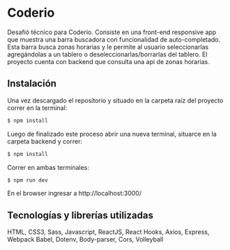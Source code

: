 # Coderio

Desafió técnico para Coderio. Consiste en una front-end responsive app que muestra una barra buscadora con funcionalidad de auto-completado. Esta barra busca zonas horarias y le permite al usuario seleccionarlas agregándolas a un tablero o deseleccionarlas/borrarlas del tablero. 
El proyecto cuenta con backend que consulta una api de zonas horarias. 

## Instalación

Una vez descargado el repositorio y situado en la carpeta raíz del proyecto correr en la terminal: 

```sh
$ npm install
```
Luego de finalizado este proceso abrir una nueva terminal, situarce en la carpeta backend y correr: 

```sh
$ npm install
```
Correr en ambas terminales: 

```sh
$ npm run dev
```

En el browser ingresar a http://localhost:3000/

## Tecnologías y librerías utilizadas

HTML,
CSS3,
Sass,
Javascript,
ReactJS,
React Hooks,
Axios, 
Express,
Webpack
Babel,
Dotenv,
Body-parser,
Cors,
Volleyball